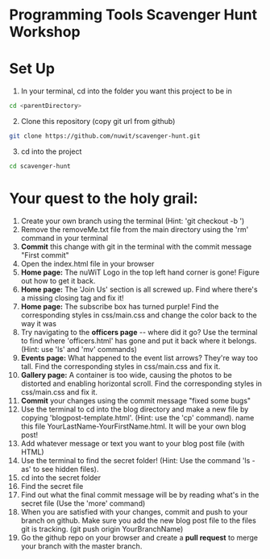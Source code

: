 # Programming Tools Scavenger Hunt Workshop

Set Up
=== 

1. In your terminal, cd into the folder you want this project to be in

  ```sh
  cd <parentDirectory>
  ```

2. Clone this repository (copy git url from github)

  ```sh
  git clone https://github.com/nuwit/scavenger-hunt.git
  ```

3. cd into the project

  ```sh
  cd scavenger-hunt
  ```


Your quest to the holy grail:
===
1. Create your own branch using the terminal (Hint: 'git checkout -b <yourbranchname>')
2. Remove the removeMe.txt file from the main directory using the 'rm' command in your terminal
2. **Commit** this change with git in the terminal with the commit message "First commit"
3. Open the index.html file in your browser
4. **Home page:** The nuWiT Logo in the top left hand corner is gone! Figure out how to get it back.
5. **Home page:** The 'Join Us' section is all screwed up. Find where there's a missing closing tag and fix it!
6. **Home page:** The subscribe box has turned purple! Find the corresponding styles in css/main.css and change the color back to the way it was
7. Try navigating to the **officers page** -- where did it go? Use the terminal to find where 'officers.html' has gone and put it back where it belongs. (Hint: use 'ls' and 'mv' commands)
8. **Events page:** What happened to the event list arrows? They're way too tall. Find the corresponding styles in css/main.css and fix it.
9. **Gallery page:** A container is too wide, causing the photos to be distorted and enabling horizontal scroll. Find the corresponding styles in css/main.css and fix it.
10. **Commit** your changes using the commit message "fixed some bugs"
11. Use the terminal to cd into the blog directory and make a new file by copying 'blogpost-template.html'. (Hint: use the 'cp' command). name this file YourLastName-YourFirstName.html. It will be your own blog post!
12. Add whatever message or text you want to your blog post file (with HTML)
12. Use the terminal to find the secret folder! (Hint: Use the command 'ls -as' to see hidden files). 
13. cd into the secret folder
14. Find the secret file
15. Find out what the final commit message will be by reading what's in the secret file (Use the 'more' command)
16. When you are satisfied with your changes, commit and push to your branch on github. Make sure you add the new blog post file to the files git is tracking. (git push origin YourBranchName)
17. Go the github repo on your browser and create a **pull request** to merge your branch with the master branch.
